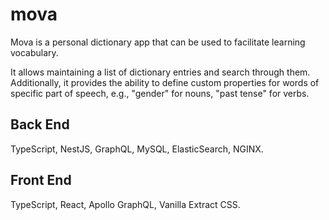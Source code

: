 # mova

Mova is a personal dictionary app that can be used to facilitate learning vocabulary.

It allows maintaining a list of dictionary entries and search through them. Additionally, it provides the ability to define custom properties for words of specific part of speech, e.g., "gender" for nouns, "past tense" for verbs.

## Back End

TypeScript, NestJS, GraphQL, MySQL, ElasticSearch, NGINX.

## Front End

TypeScript, React, Apollo GraphQL, Vanilla Extract CSS.
